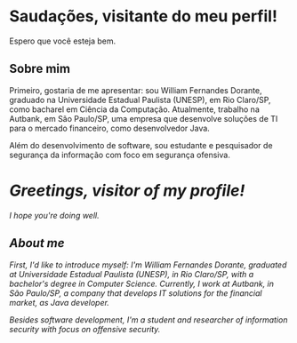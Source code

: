 # Saudações, visitante do meu perfil!

Espero que você esteja bem.

## Sobre mim

Primeiro, gostaria de me apresentar: sou William Fernandes Dorante, graduado na Universidade Estadual Paulista (UNESP), em Rio Claro/SP, como bacharel em Ciência da Computação. Atualmente, trabalho na Autbank, em São Paulo/SP, uma empresa que desenvolve soluções de TI para o mercado financeiro, como desenvolvedor Java.

Além do desenvolvimento de software, sou estudante e pesquisador de segurança da informação com foco em segurança ofensiva.

# *Greetings, visitor of my profile!*

*I hope you're doing well.* 

## *About me*

*First, I'd like to introduce myself: I'm William Fernandes Dorante, graduated at Universidade Estadual Paulista (UNESP), in Rio Claro/SP, with a bachelor's degree in Computer Science. Currently, I work at Autbank, in São Paulo/SP, a company that develops IT solutions for the financial market, as Java developer.*

*Besides software development, I'm a student and researcher of information security with focus on offensive security.*